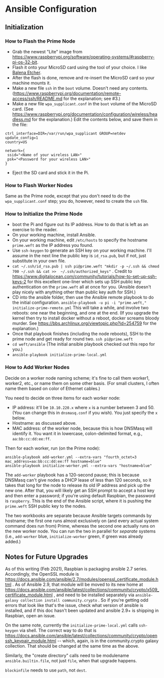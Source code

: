 # Ansible Configuration

## Initialization

### How to Flash the Prime Node

* Grab the newest "Lite" image from <https://www.raspberrypi.org/software/operating-systems/#raspberry-pi-os-32-bit>.
* Flash it onto your MicroSD card using the tool of your choice. I like [Balena Etcher](https://www.balena.io/etcher/).
* After the flash is done, remove and re-insert the MicroSD card so your machine mounts it.
* Make a new file `ssh` in the `boot` volume. Doesn't need any contents. (<https://www.raspberrypi.org/documentation/remote-access/ssh/README.md> for the explanation; see #3.)
* Make a new file `wpa_supplicant.conf` in the `boot` volume of the MicroSD card. (See <https://www.raspberrypi.org/documentation/configuration/wireless/headless.md> for the explanation.) Edit the contents below, and save them in the file:

```
ctrl_interface=DIR=/var/run/wpa_supplicant GROUP=netdev
update_config=1
country=US

network={
 ssid="<Name of your wireless LAN>"
 psk="<Password for your wireless LAN>"
}

```

* Eject the SD card and stick it in the Pi.

### How to Flash Worker Nodes

Same as the Prime node, except that you don't need to do the `wpa_supplicant.conf` step; you do, however, need to create the `ssh` file.


### How to Initialize the Prime Node

* boot the Pi and figure out its IP address. How to do that is left as an exercise to the reader.
* On your working machine, install Ansible.
* On your working machine, edit `/etc/hosts` to specify the hostname `prime.weft` as the IP address you found.
* Use `ssh-keygen` to generate an SSH key on your working machine. I'll assume in the next line the public key is `id_rsa.pub`, but if not, just substitute in your own file.
* `cat ~/.ssh/id_rsa.pub | ssh pi@prime.weft "mkdir -p ~/.ssh && chmod 700 ~/.ssh && cat >>  ~/.ssh/authorized_keys"` . Credit to <https://www.digitalocean.com/community/tutorials/how-to-set-up-ssh-keys-2> for this excellent one-liner which sets up SSH public key authentication on the `prime.weft` all at once for you. (Ansible doesn't play nicely with anything other than public key auth for SSH.)
* CD into the ansible folder, then use the Ansible remote playbook to do the initial configuration. `ansible-playbook -u pi -i "prime.weft," initialize-prime-remote.yml` This will take a while, and involve two reboots: one near the beginning, and one at the end. (If you upgrade the kernel then try to install docker without a reboot, docker screams bloody murder. See <https://bbs.archlinux.org/viewtopic.php?id=254759> for the explanation.)
* Once that playbook finishes (including the node reboots), SSH to the prime node and get ready for round two. `ssh pi@prime.weft`
* `cd weft/ansible` (The initial ansible playbook checked out this repo for you.)
* `ansible-playbook initialize-prime-local.yml`

### How to Add Worker Nodes

Decide on a worker node naming scheme; it's fine to call them worker1, worker2, etc., or name them on some other basis. (For small clusters, I often name them based on color of Ethernet cables.)

You need to decide on three items for each worker node:

* IP address: it'll be `10.10.220.x` where `x` is a number between 3 and 50. (You can change this in `dnsmasq.conf` if you wish). You just specify the `x` below.
* Hostname: as discussed above.
* MAC address: of the worker node, because this is how DNSMasq will identify it. You want it in lowercase, colon-delimited format, e.g., `aa:bb:cc:dd:ee:ff`.

Then for each worker, run (on the Prime node):

```
ansible-playbook add-worker.yml --extra-vars "fourth_octet=3 mac_address=aa:bb:cc:dd:ee:ff hostname=blue"
ansible-playbook initialize-worker.yml --extra-vars "hostname=blue"
```

The `add-worker` playbook has a 120-second pause; this is because DNSMasq can't give nodes a DHCP lease of less than 120 seconds, so it takes that long for the node to release its old IP address and pick up the new one. After that, you will likely get an SSH prompt to accept a host key and then enter a password; if you're using default Raspbian, the password is `raspberry`. This is the end of the Ansible script, where it is pushing the `prime.weft` SSH public key to the nodes.

The two workbooks are separate because Ansible targets commands by hostname; the first one runs almost exclusively on (and every actual system command does run from) Prime, whereas the second one actually runs on the new worker node. You can run the two in parallel for *separate* systems (i.e., `add-worker` blue, `initialize-worker` green, if green was already added.)


## Notes for Future Upgrades

As of this writing (Feb 2021), Raspbian is packaging ansible 2.7 series. Accordingly, the OpenSSL module is https://docs.ansible.com/ansible/2.7/modules/openssl_certificate_module.html . As of Ansible 2.9, that module will be moved to its new home at https://docs.ansible.com/ansible/latest/collections/community/crypto/x509_certificate_module.html , and need to be installed separately via `ansible-galaxy collection install community.crypto` . So if you're getting odd errors that look like that's the issue, check what version of ansible is installed, and if this doc hasn't been updated and ansible 2.9+ is shipping in Raspbian, open an issue.

On the same note, currently the `initialize-prime-local.yml` calls `ssh-keygen` via shell. The correct way to do that is https://docs.ansible.com/ansible/latest/collections/community/crypto/openssh_keypair_module.html -- which, again, is in the community.crypto galaxy collection. That should be changed at the same time as the above.

Similarly, the "create directory" calls need to be modulename `ansible.builtin.file`, not just `file`, when that upgrade happens.

`blockinfile` needs to use `path`, not `dest`.
